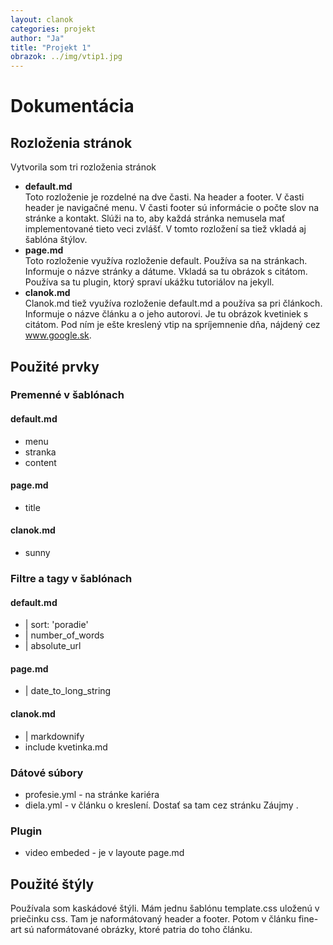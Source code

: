 ```yaml
---
layout: clanok
categories: projekt
author: "Ja"
title: "Projekt 1"
obrazok: ../img/vtip1.jpg
---
```

# Dokumentácia

## Rozloženia stránok

Vytvorila som tri rozloženia stránok

* **default.md**  
Toto rozloženie je rozdelné na dve časti. Na header a footer. V časti header je navigačné menu. V časti footer sú informácie o počte slov na stránke
a kontakt. Slúži na to, aby každá stránka nemusela mať implementované tieto veci zvlášť. V tomto rozložení sa tiež vkladá aj šablóna štýlov.
* **page.md**  
Toto rozloženie využíva rozloženie default. Používa sa na stránkach. Informuje o názve stránky a dátume.  Vkladá sa tu obrázok s citátom. 
Používa sa tu plugin, ktorý spraví ukážku tutoriálov na jekyll. 
* **clanok.md**  
Clanok.md tiež využíva rozloženie default.md a používa sa pri článkoch. Informuje o názve článku a o jeho autorovi. Je tu obrázok kvetiniek s citátom.
Pod ním je ešte kreslený vtip na spríjemnenie dňa, nájdený cez www.google.sk.

## Použité prvky

### Premenné v šablónach
#### default.md

* menu
* stranka
* content

#### page.md

* title

#### clanok.md

* sunny

### Filtre a tagy v šablónach
#### default.md

* \| sort: 'poradie'
* \| number_of_words
* \| absolute_url

#### page.md

* \| date_to_long_string

#### clanok.md

* \| markdownify
* include kvetinka.md

### Dátové súbory
* profesie.yml - na stránke kariéra
* diela.yml - v článku o kreslení. Dostať sa tam cez stránku Záujmy .

### Plugin
* video embeded - je v layoute page.md

## Použité štýly
Používala som kaskádové štýli. Mám jednu šablónu template.css uloženú v priečinku css. Tam je naformátovaný header a footer. Potom v článku
fine-art sú naformátované obrázky, ktoré patria do toho článku.


